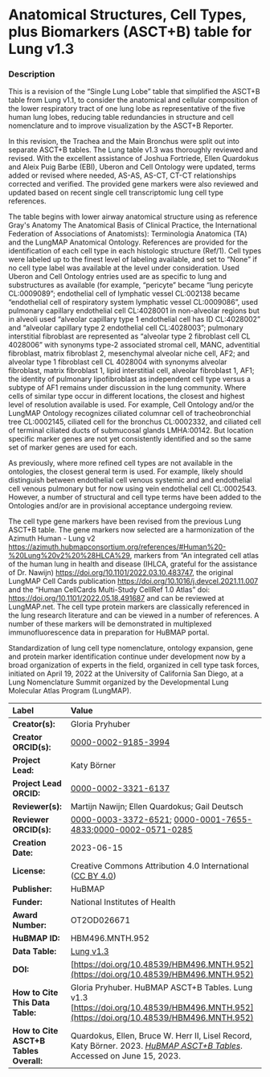 # Anatomical Structures, Cell Types, plus Biomarkers (ASCT+B) table for Lung v1.3

### Description
This is a revision of the “Single Lung Lobe” table that simplified the ASCT+B table from Lung v1.1, to consider the anatomical and cellular composition of  the lower respiratory tract of one lung lobe as representative of the five human lung lobes, reducing table redundancies in structure and cell nomenclature and to improve visualization by the ASCT+B Reporter. 

In this revision, the Trachea and the Main Bronchus were split out into separate ASCT+B tables.  The Lung table v1.3 was thoroughly reviewed and revised. With the excellent assistance of Joshua Fortriede, Ellen Quardokus and Aleix Puig Barbe (EBI), Uberon and Cell Ontology were updated, terms added or revised where needed, AS-AS, AS-CT, CT-CT relationships corrected and verified. The provided gene markers were also reviewed and updated based on recent single cell transcriptomic lung cell type references.

The table begins with lower airway anatomical structure using as reference Gray's Anatomy The Anatomical Basis of Clinical Practice, the International Federation of Associations of Anatomists): Terminologia Anatomica (TA) and the LungMAP Anatomical Ontology.
References are provided for the identification of each cell type in each histologic structure (Ref/1).  Cell types were labeled up to the finest level of labeling available, and set to “None” if no cell type label was available at the level under consideration. Used Uberon and Cell Ontology entries used are as specific to lung and substructures as available (for example, “pericyte” became “lung pericyte CL:0009089”; endothelial cell of lymphatic vessel CL:002138  became “endothelial cell of respiratory system lymphatic vessel CL:0009086”, used pulmonary capillary endothelial cell CL:4028001 in non-alveolar regions but in alveoli used “alveolar capillary type 1 endothelial cell has ID CL:4028002” and “alveolar capillary type 2 endothelial cell CL:4028003”; pulmonary interstitial fibroblast are represented as “alveolar type 2 fibroblast cell CL 4028006” with synonyms type-2 associated stromal cell, MANC, adventitial fibroblast, matrix fibroblast 2, mesenchymal alveolar niche cell, AF2; and alveolar type 1 fibroblast cell CL 4028004 with synonyms alveolar fibroblast, matrix fibroblast 1, lipid interstitial cell, alveolar fibroblast 1, AF1; the identity of pulmonary lipofibroblast as independent cell type versus a subtype of AF1 remains under discussion in the lung community.
Where cells of similar type occur in different locations, the closest and highest level of resolution available is used. For example, Cell Ontology and/or the LungMAP Ontology recognizes ciliated columnar cell of tracheobronchial tree CL:0002145, ciliated cell for the bronchus CL:0002332, and ciliated cell of terminal ciliated ducts of submucosal glands LMHA:00142. But location specific marker genes are not yet consistently identified and so the same set of marker genes are used for each.
                    	
As previously, where more refined cell types are not available in the ontologies, the closest general term is used. For example, likely should distinguish between endothelial cell venous systemic and and endothelial cell venous pulmonary but for now using vein endothelial cell CL:0002543. However, a number of structural and cell type terms have been added to the Ontologies and/or are in provisional acceptance undergoing review.

The cell type gene markers have been revised from the previous Lung ASCT+B table.  The gene markers now selected are a harmonization of the Azimuth Human - Lung v2 https://azimuth.hubmapconsortium.org/references/#Human%20-%20Lung%20v2%20%28HLCA%29, markers from “An integrated cell atlas of the human lung in health and disease (IHLCA, grateful for the assistance of Dr. Nawijn) https://doi.org/10.1101/2022.03.10.483747, the original LungMAP Cell Cards publication https://doi.org/10.1016/j.devcel.2021.11.007  and the “Human CellCards Multi-Study CellRef 1.0 Atlas” doi: https://doi.org/10.1101/2022.05.18.491687 and can be reviewed at LungMAP.net. The cell type protein markers are classically referenced in the lung research literature and can be viewed in a number of references. A number of these markers will be demonstrated in multiplexed immunofluorescence data in preparation for HuBMAP portal.

Standardization of lung cell type nomenclature, ontology expansion, gene and protein marker identification continue under development now by a broad organization of experts in the field, organized in cell type task forces, initiated on April 19, 2022 at the University of California San Diego, at a Lung Nomenclature Summit organized by the Developmental Lung Molecular Atlas Program (LungMAP).


| Label | Value |
| :------------- |:-------------|
| **Creator(s):** | Gloria Pryhuber |
| **Creator ORCID(s):** | [0000-0002-9185-3994](https://orcid.org/0000-0002-9185-3994) |
| **Project Lead:** | Katy B&ouml;rner |
| **Project Lead ORCID:** | [0000-0002-3321-6137](https://orcid.org/0000-0002-3321-6137) |
| **Reviewer(s):** | Martijn Nawijn; Ellen Quardokus; Gail Deutsch|
| **Reviewer ORCID(s):** |[0000-0003-3372-6521](https://orcid.org/0000-0003-3372-6521); [0000-0001-7655-4833](https://orcid.org/0000-0001-7655-4833);[0000-0002-0571-0285](https://orcid.org/0000-0002-0571-0285)|
| **Creation Date:** | 2023-06-15 |
| **License:** | Creative Commons Attribution 4.0 International ([CC BY 4.0](https://creativecommons.org/licenses/by/4.0/)) |
| **Publisher:** | HuBMAP |
| **Funder:** | National Institutes of Health |
| **Award Number:** | OT2OD026671 |
| **HuBMAP ID:** | HBM496.MNTH.952 |
| **Data Table:** | [Lung v1.3](https://cdn.humanatlas.io/hra-releases/v1.4/asct-b/asct-b-vh-lung.csv)  |
| **DOI:** | [https://doi.org/10.48539/HBM496.MNTH.952](https://doi.org/10.48539/HBM496.MNTH.952) |
| **How to Cite This Data Table:** | Gloria Pryhuber. HuBMAP ASCT+B Tables. Lung v1.3 [https://doi.org/10.48539/HBM496.MNTH.952](https://doi.org/10.48539/HBM496.MNTH.952) |
| **How to Cite ASCT+B Tables Overall:** | Quardokus, Ellen, Bruce W. Herr II, Lisel Record, Katy B&ouml;rner. 2023. [*HuBMAP ASCT+B Tables*](https://humanatlas.io/asctb-tables). Accessed on June 15, 2023. | |
